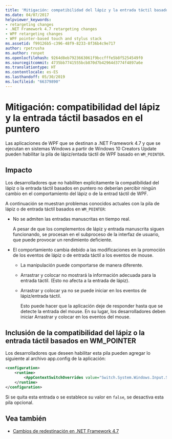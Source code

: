 ```yaml
---
title: 'Mitigación: compatibilidad del lápiz y la entrada táctil basados en el puntero'
ms.date: 04/07/2017
helpviewer_keywords:
- retargeting changes
- .NET Framework 4.7 retargeting changes
- WPF retargeting changes
- WPF pointer-based touch and stylus stack
ms.assetid: f99126b5-c396-48f9-8233-8f36b4c9e717
author: rpetrusha
ms.author: ronpet
ms.openlocfilehash: 9264d8eb7923663061f9bccfffe5b8f5254549f0
ms.sourcegitcommit: 4735bb7741555bcb870d7b42964d3774f4897a6e
ms.translationtype: HT
ms.contentlocale: es-ES
ms.lasthandoff: 05/30/2019
ms.locfileid: "66379890"
---
```

# <a name="mitigation-pointer-based-touch-and-stylus-support"></a>Mitigación: compatibilidad del lápiz y la entrada táctil basados en el puntero

Las aplicaciones de WPF que se destinan a .NET Framework 4.7 y que se ejecutan en sistemas Windows a partir de Windows 10 Creators Update pueden habilitar la pila de lápiz/entada táctil de WPF basado en `WM_POINTER`.

## <a name="impact"></a>Impacto

Los desarrolladores que no habiliten explícitamente la compatibilidad del lápiz o la entrada táctil basados en puntero no deberían percibir ningún cambio en el comportamiento del lápiz o de la entrad táctil de WPF.

A continuación se muestran problemas conocidos actuales con la pila de lápiz o de entrada táctil basados en `WM_POINTER`:

- No se admiten las entradas manuscritas en tiempo real.

   A pesar de que los complementos de lápiz y entrada manuscrita siguen funcionando, se procesan en el subproceso de la interfaz de usuario, que puede provocar un rendimiento deficiente.

- El comportamiento cambia debido a las modificaciones en la promoción de los eventos de lápiz o de entrada táctil a los eventos de mouse.

  - La manipulación puede comportarse de manera diferente.

  - Arrastrar y colocar no mostrará la información adecuada para la entrada táctil. (Esto no afecta a la entrada de lápiz).

  - Arrastrar y colocar ya no se puede iniciar en los eventos de lápiz/entrada táctil.

      Esto puede hacer que la aplicación deje de responder hasta que se detecte la entrada del mouse. En su lugar, los desarrolladores deben iniciar Arrastrar y colocar en los eventos del mouse.

## <a name="opting-in-to-wmpointer-based-touchstylus-support"></a>Inclusión de la compatibilidad del lápiz o la entrada táctil basados en WM_POINTER

Los desarrolladores que deseen habilitar esta pila pueden agregar lo siguiente al archivo app.config de la aplicación:

```xml
<configuration>
    <runtime>
        <AppContextSwitchOverrides value="Switch.System.Windows.Input.Stylus.EnablePointerSupport=true"/>
    </runtime>
</configuration>
```

Si se quita esta entrada o se establece su valor en `false`, se desactiva esta pila opcional.

## <a name="see-also"></a>Vea también

- [Cambios de redestinación en .NET Framework 4.7](../../../docs/framework/migration-guide/retargeting-changes-in-the-net-framework-4-7.md)
